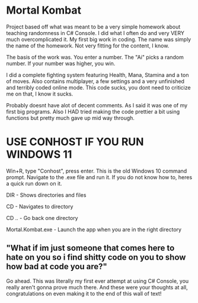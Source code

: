 # Mortal Kombat
Project based off what was meant to be a very simple homework about teaching randomness in C# Console. I did what I often do and very VERY much overcomplicated it. My first big work in coding. The name was simply the name of the homework. Not very fitting for the content, I know.

The basis of the work was.
You enter a number.
The "Ai" picks a random number.
If your number was higher, you win.

I did a complete fighting system featuring Health, Mana, Stamina and a ton of moves.
Also contains multiplayer, a few settings and a very unfinished and terribly coded online mode. This code sucks, you dont need to criticize me on that, I know it sucks.

Probably doesnt have alot of decent comments. As I said it was one of my first big programs.
Also I HAD tried making the code prettier a bit using functions but pretty much gave up mid way through.

# USE CONHOST IF YOU RUN WINDOWS 11
Win+R, type "Conhost", press enter. This is the old Windows 10 command prompt.
Navigate to the .exe file and run it.
If you do not know how to, heres a quick run down on it.

DIR - Shows directories and files

CD - Navigates to directory

CD .. - Go back one directory

Mortal.Kombat.exe - Launch the app when you are in the right directory

## "What if im just someone that comes here to hate on you so i find shitty code on you to show how bad at code you are?"
Go ahead.
This was literally my first ever attempt at using C# Console, you really aren't gonna prove much there.
And these were your thoughts at all, congratulations on even making it to the end of this wall of text!
